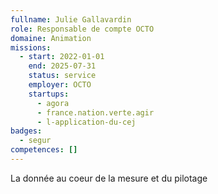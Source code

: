 ```yaml
---
fullname: Julie Gallavardin
role: Responsable de compte OCTO
domaine: Animation
missions:
  - start: 2022-01-01
    end: 2025-07-31
    status: service
    employer: OCTO
    startups:
      - agora
      - france.nation.verte.agir
      - l-application-du-cej
badges:
  - segur
competences: []
---
```

La donnée au coeur de la mesure et du pilotage